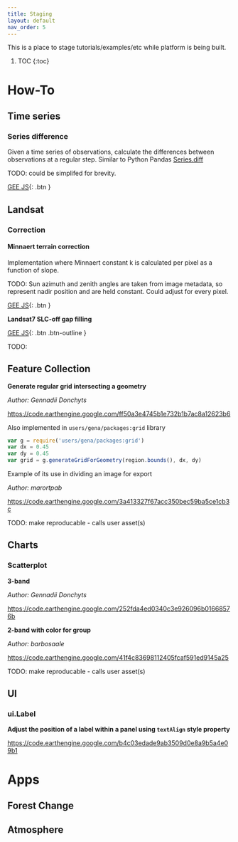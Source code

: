 ```yaml
---
title: Staging
layout: default
nav_order: 5
---
```


This is a place to stage tutorials/examples/etc while platform is being built.


1. TOC
{:toc}


# How-To

## Time series

### Series difference

Given a time series of observations, calculate the differences between observations at a regular step. Similar to Python Pandas [Series.diff](https://pandas.pydata.org/pandas-docs/stable/reference/api/pandas.Series.diff.html)

TODO: could be simplifed for brevity.

[GEE JS](https://code.earthengine.google.com/cfb832f86632f1d3f19268bbee3854f3){: .btn }

 



## Landsat

### Correction

#### Minnaert terrain correction

Implementation where Minnaert constant k is calculated per pixel as a function of slope.

TODO: Sun azimuth and zenith angles are taken from image metadata, so represent nadir position and are held constant. Could adjust for every pixel.

[GEE JS](https://code.earthengine.google.com/1fcc034eb3014d7606eec467241dc1da){: .btn }

**Landsat7 SLC-off gap filling**

[GEE JS](https://code.earthengine.google.com/078556a80eee46a8330b2079cd4c9dca){: .btn .btn-outline }



TODO: 


## Feature Collection

**Generate regular grid intersecting a geometry**

*Author: Gennadii Donchyts*

https://code.earthengine.google.com/ff50a3e4745b1e732b1b7ac8a12623b6

Also implemented in `users/gena/packages:grid` library

```js
var g = require('users/gena/packages:grid')
var dx = 0.45
var dy = 0.45
var grid = g.generateGridForGeometry(region.bounds(), dx, dy)
```

Example of its use in dividing an image for export

*Author: marortpab*

https://code.earthengine.google.com/3a413327f67acc350bec59ba5ce1cb3c

TODO: make reproducable - calls user asset(s)


## Charts

### Scatterplot

**3-band**

*Author: Gennadii Donchyts*

https://code.earthengine.google.com/252fda4ed0340c3e926096b01668576b

**2-band with color for group**

*Author: barbosaale*

https://code.earthengine.google.com/41f4c83698112405fcaf591ed9145a25

TODO: make reproducable - calls user asset(s)


## UI

### ui.Label

**Adjust the position of a label within a panel using `textAlign` style property**

https://code.earthengine.google.com/b4c03edade9ab3509d0e8a9b5a4e09b1

# Apps

## Forest Change



## Atmosphere








